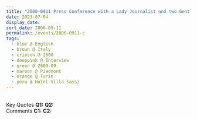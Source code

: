 ```yaml
---
title: "2000-0911 Press Conference with a Lady Journalist and two Gentleman Journalists, Hotel Villa Sassi, Strada Al Traforo di Pino 47, Turin, Piedmont, Italy"
date: 2023-07-04
display_date: 
sort_date: 2000-09-11
permalink: /events/2000-0911-c
tags:
  - blue @ English
  - brown @ Italy
  - crimson @ 2000
  - deeppink @ Interview
  - green @ 2000-09
  - maroon @ Piedmont
  - orange @ Turin
  - peru @ Hotel Villa Sassi
---
```


<br>

<wave-list>
  <list-title color="DarkSeaGreen" width="55">Key Quotes</list-title>
  <list-item color="BlanchedAlmond" width="280"><b>Q1:</b> <i></i></list-item>
  <list-item color="Lavender" width="280"><b>Q2:</b> <i></i></list-item>
</wave-list>

<br>

<wave-list>
  <list-title color="DarkSeaGreen" width="55">Comments</list-title>
  <list-item color="BlanchedAlmond" width="280"><b>C1:</b> <i></i></list-item>
  <list-item color="Lavender" width="280"><b>C2:</b> <i></i></list-item>
</wave-list>